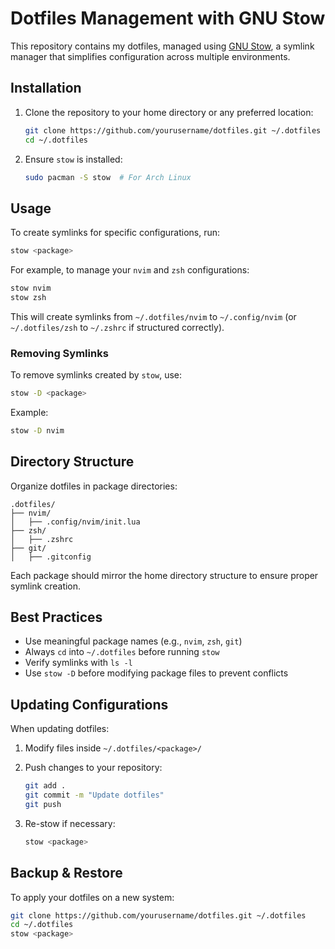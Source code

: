 # Dotfiles Management with GNU Stow

This repository contains my dotfiles, managed using [GNU Stow](https://www.gnu.org/software/stow/), a symlink manager that simplifies configuration across multiple environments.

## Installation

1. Clone the repository to your home directory or any preferred location:

   ```bash
   git clone https://github.com/yourusername/dotfiles.git ~/.dotfiles
   cd ~/.dotfiles
   ```

2. Ensure `stow` is installed:

   ```bash
   sudo pacman -S stow  # For Arch Linux
   ```

## Usage

To create symlinks for specific configurations, run:

```bash
stow <package>
```

For example, to manage your `nvim` and `zsh` configurations:

```bash
stow nvim
stow zsh
```

This will create symlinks from `~/.dotfiles/nvim` to `~/.config/nvim` (or `~/.dotfiles/zsh` to `~/.zshrc` if structured correctly).

### Removing Symlinks

To remove symlinks created by `stow`, use:

```bash
stow -D <package>
```

Example:

```bash
stow -D nvim
```

## Directory Structure

Organize dotfiles in package directories:

```
.dotfiles/
├── nvim/
│   ├── .config/nvim/init.lua
├── zsh/
│   ├── .zshrc
├── git/
│   ├── .gitconfig
```

Each package should mirror the home directory structure to ensure proper symlink creation.

## Best Practices

- Use meaningful package names (e.g., `nvim`, `zsh`, `git`)
- Always `cd` into `~/.dotfiles` before running `stow`
- Verify symlinks with `ls -l`
- Use `stow -D` before modifying package files to prevent conflicts

## Updating Configurations

When updating dotfiles:

1. Modify files inside `~/.dotfiles/<package>/`
2. Push changes to your repository:

   ```bash
   git add .
   git commit -m "Update dotfiles"
   git push
   ```

3. Re-stow if necessary:

   ```bash
   stow <package>
   ```

## Backup & Restore

To apply your dotfiles on a new system:

```bash
git clone https://github.com/yourusername/dotfiles.git ~/.dotfiles
cd ~/.dotfiles
stow <package>
```
